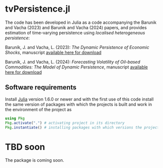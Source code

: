 # tvPersistence.jl

The code has been developed in Julia as a code accompanying the Barunik and Vacha (2023) and Barunik and Vacha (2024) papers, and provides estimation of time-varying persistence using *localised heterogeneous persistence*:

Baruník, J. and Vacha, L. (2023): *The Dynamic Persistence of Economic Shocks*, manuscript [available here for download](https://ideas.repec.org/p/arx/papers/2306.01511.html)

Baruník, J. and Vacha, L. (2024): *Forecasting Volatility of Oil-based Commodities: The Model of Dynamic Persistence*, manuscript [available here for download](https://ideas.repec.org/p/arx/papers/2306.01511.html)

## Software requirements

Install [Julia](http://julialang.org/) version 1.6.0 or newer and with the first use of this code install the same version of packages with which the projects is built and work in the environment of the project as

```julia
using Pkg
Pkg.activate(".") # activating project in its directory
Pkg.instantiate() # installing packages with which versions the project is built
```

# TBD soon

The package is coming soon.
